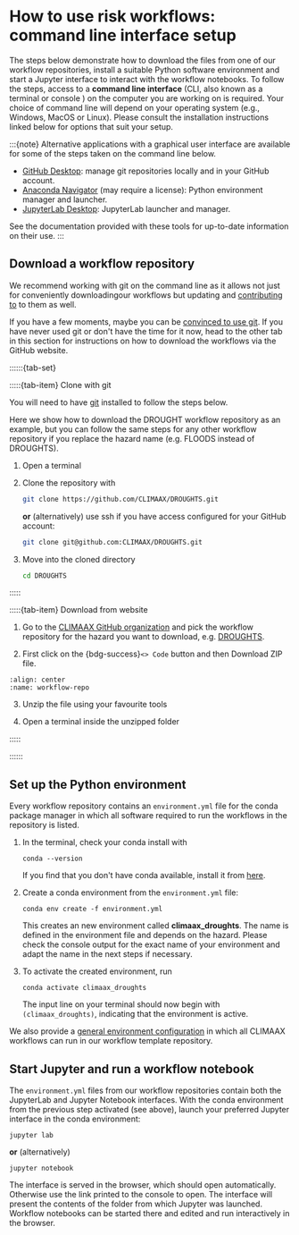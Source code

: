 # How to use risk workflows: command line interface setup

The steps below demonstrate how to download the files from one of our workflow repositories, install a suitable Python software environment and start a Jupyter interface to interact with the workflow notebooks.
To follow the steps, access to a **command line interface** (CLI, also known as a terminal or console ) on the computer you are working on is required.
Your choice of command line will depend on your operating system (e.g., Windows, MacOS or Linux).
Please consult the installation instructions linked below for options that suit your setup.

:::{note}
Alternative applications with a graphical user interface are available for some of the steps taken on the command line below.

- [GitHub Desktop](https://github.com/apps/desktop): manage git repositories locally and in your GitHub account.
- [Anaconda Navigator](https://www.anaconda.com/products/navigator) (may require a license): Python environment manager and launcher.
- [JupyterLab Desktop](https://github.com/jupyterlab/jupyterlab-desktop?tab=readme-ov-file#jupyterlab-desktop): JupyterLab launcher and manager.

See the documentation provided with these tools for up-to-date information on their use.
:::


## Download a workflow repository

We recommend working with git on the command line as it allows not just for conveniently downloadingour workflows but updating and [contributing to](../../community/contribute) to them as well.

If you have a few moments, maybe you can be [convinced to use git](https://the-turing-way.netlify.app/reproducible-research/vcs).
If you have never used git or don't have the time for it now, head to the other tab in this section for instructions on how to download the workflows via the GitHub website.

::::::{tab-set}

:::::{tab-item} Clone with git

You will need to have [git](https://git-scm.com/downloads) installed to follow the steps below.

Here we show how to download the DROUGHT workflow repository as an example, but you can follow the same steps for any other workflow repository if you replace the hazard name (e.g. FLOODS instead of DROUGHTS).

1. Open a terminal

2. Clone the repository with

    ```bash
    git clone https://github.com/CLIMAAX/DROUGHTS.git
    ```

    **or** (alternatively) use ssh if you have access configured for your GitHub account:

    ```bash
    git clone git@github.com:CLIMAAX/DROUGHTS.git
    ```

3. Move into the cloned directory
    ```bash
    cd DROUGHTS
    ```

:::::

:::::{tab-item} Download from website

1. Go to the [CLIMAAX GitHub organization](https://github.com/orgs/CLIMAAX/repositories) and pick the workflow repository for the hazard you want to download, e.g. [DROUGHTS](https://github.com/CLIMAAX/DROUGHTS).

2. First click on the {bdg-success}`<> Code` button and then Download ZIP file.

```{figure} ../../images/download-repo.png
:align: center
:name: workflow-repo
```
3. Unzip the file using your favourite tools

4. Open a terminal inside the unzipped folder

:::::

::::::


## Set up the Python environment

Every workflow repository contains an `environment.yml` file for the conda package manager in which all software required to run the workflows in the repository is listed.

1. In the terminal, check your conda install with

    ```
    conda --version
    ```

    If you find that you don't have conda available, install it from [here](https://conda-forge.org/download/).

2. Create a conda environment from the `environment.yml` file:

    ```
    conda env create -f environment.yml
    ```

    This creates an new environment called **climaax_droughts**.
    The name is defined in the environment file and depends on the hazard.
    Please check the console output for the exact name of your environment and adapt the name in the next steps if necessary.

3. To activate the created environment, run

    ```
    conda activate climaax_droughts
    ```

    The input line on your terminal should now begin with `(climaax_droughts)`, indicating that the environment is active.

We also provide a [general environment configuration](https://github.com/CLIMAAX/workflow_template/blob/main/environment.yml) in which all CLIMAAX workflows can run in our workflow template repository.


## Start Jupyter and run a workflow notebook

The `environment.yml` files from our workflow repositories contain both the JupyterLab and Jupyter Notebook interfaces.
With the conda environment from the previous step activated (see above), launch your preferred Jupyter interface in the conda environment:

```
jupyter lab
```

**or** (alternatively)

```
jupyter notebook
```

The interface is served in the browser, which should open automatically. Otherwise use the link printed to the console to open. The interface will present the contents of the folder from which Jupyter was launched. Workflow notebooks can be started there and edited and run interactively in the browser.
